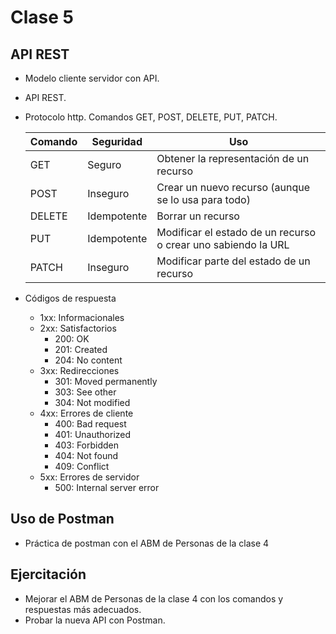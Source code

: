 # Clase 5

## API REST

* Modelo cliente servidor con API.
* API REST.
* Protocolo http. Comandos GET, POST, DELETE, PUT, PATCH.


    |  Comando  | Seguridad   | Uso                                                           |
    | --------- | ----------- | --------------------------------------                        | 
    | GET       | Seguro      | Obtener la representación de un recurso                       | 
    | POST      | Inseguro    | Crear un nuevo recurso (aunque se lo usa para todo)           |
    | DELETE    | Idempotente | Borrar un recurso                                             |
    | PUT       | Idempotente | Modificar el estado de un recurso o crear uno sabiendo la URL |
    | PATCH     | Inseguro    | Modificar parte del estado de un recurso                      |

* Códigos de respuesta

  * 1xx: Informacionales
  * 2xx: Satisfactorios
    * 200: OK
    * 201: Created
    * 204: No content
  * 3xx: Redirecciones
    * 301: Moved permanently
    * 303: See other
    * 304: Not modified
  * 4xx: Errores de cliente
    * 400: Bad request
    * 401: Unauthorized
    * 403: Forbidden
    * 404: Not found
    * 409: Conflict
  * 5xx: Errores de servidor
    * 500: Internal server error

## Uso de Postman

* Práctica de postman con el ABM de Personas de la clase 4

## Ejercitación

* Mejorar el ABM de Personas de la clase 4 con los comandos y respuestas más adecuados.
* Probar la nueva API con Postman.

